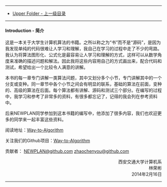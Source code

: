 --------
* [Upper Folder - 上一级目录](../)

--------
#### Introduction - 简介

<p id="i">这是一本关于大学生计算机算法的书籍。之所以称之为“书”而不是“源码”，是因为我发现单纯的代码很难让人学习和理解，我自己在学习的过程中走了不少的弯路。我认为将算法图形化、公式化是最容易让人学习和理解的方式，这样可以从数学角度来准确的描述问题和解法。因此我将这些内容用自己的方式画出来，配合代码和测试，希望给出一个比较令人满意的讲解。</p>
<p id="i">本书的每一章专门讲解一类算法问题，其中又划分多个小节，专门讲解其中的一个分支或变种。同一章节中各个小节之间会有明显的联系，基础的算法在前面，变种的、高级的算法在后面。每个算法都有讲解、源码和测试三个部分。在编写的过程中，我学习和参考了非常多的资料，有很多都忘记了，记得的我会列在参考资料中。</p>
<p id="i">后来NEWPLAN同学参加到这本书籍的编写中，他添加了很多内容，我们也欢迎更多的同学来一起丰富这些资料。</p>

阅读地址：[Way-to-Algorithm](https://zhaochenyou.github.io/Way-to-Algorithm/)

关注我们的Github项目：[Way-to-Algorithm](https://github.com/zhaochenyou/Way-to-Algorithm/)

贡献者： NEWPLAN@github.com zhaochenyou@github.com

<p align="right">
西安交通大学计算机系<br>
林荣彬<br>
2014年2月16日<br>
</p>

--------
